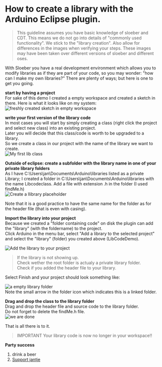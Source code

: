 How to create a library with the Arduino Eclipse plugin.  
==  
  
>This guideline assumes you have basic knowledge of sloeber and CDT. This means we do not go into details of "commonly used functionality". We stick to the "library creation". Also allow for differences in the images when verifying your steps. These images may have been taken over different versions of sloeber and different oses.  
  
With Sloeber you have a real development environment which allows you to modify libraries as if they are part of your code, so you may wonder: "how can I make my own libraries?" There are plenty of ways; but here is one to get you going.  
  
**start by having a project**  
For sake of this demo I created a empty workspace and created a sketch in there.
Here is what it looks like on my system:  
![freshly created sketch in empty workspace](http://eclipse.baeyens.it/img/lib_demo_1.png?width=750&height=480)  

**write your first version of the library code**  
In most cases you will start by simply creating a class (right click the project and select new class) into an existing project.  
Later you will decide that this class/code is worth to be upgraded to a library.  
So we create a class in our project with the name of the library we want to create.  
![My first lib class](http://eclipse.baeyens.it/img/lib_demo_2.png?width=750&height=380)  
  
**Outside of eclipse: create a subfolder with the library name in one of your private library folders**  
As I have C:\Users\jan\Documents\Arduino\libraries listed as a private Library;  I created a folder in C:\Users\jan\Documents\Arduino\libraries with the name Libcodeclass. 
Add a file with extension .h in the folder (I used findMe.h)  
![Create a llibrary placeholder](http://eclipse.baeyens.it/img/lib_demo_3?width=750&height=380)  
  
Note that it is a good practice to have the same name for the folder as for the header file (that is even with casing).  
  
**Import the library into your project**  
Because we created a "folder containing code" on disk the plugin can add the "library" (with the foldername) to the project.  
Click Arduino in the menu bar, select "Add a library to the selected project" and select the "library" (folder) you created above (LibCodeDemo).  
  
![Add the library to your project](http://eclipse.baeyens.it/img/lib_demo_4.png?width=750&height=480)  
>If the library is not showing up.  
Check wether the root folder is actualy a private library folder.  
Check if you added the header file to your library.  
  
Select Finish and your project should look something like:  
  
![a empty library folder](http://eclipse.baeyens.it/img/lib_demo_5.png?width=750&height=380)  
Note the small arrow in the folder icon which indicates this is a linked folder.  
  
**Drag and drop the class to the library folder**  
Drag and drop the header file and source code to the library folder.  
Do not forget to delete the findMe.h file.  
![we are done](http://eclipse.baeyens.it/img/lib_demo_6.png?width=750&height=480)  
  
That is all there is to it.  

>IMPORTANT Your library code is now no longer in your workspace!!




 **Party success**

 1. drink a beer
 2. [Support jantje](http://eclipse.baeyens.it/donate.html "thanks")